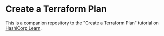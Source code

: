# Create a Terraform Plan

This is a companion repository to the "Create a Terraform Plan" tutorial on [HashiCorp Learn](https://learn.hashicorp.com/tutorials/terraform/plan).
